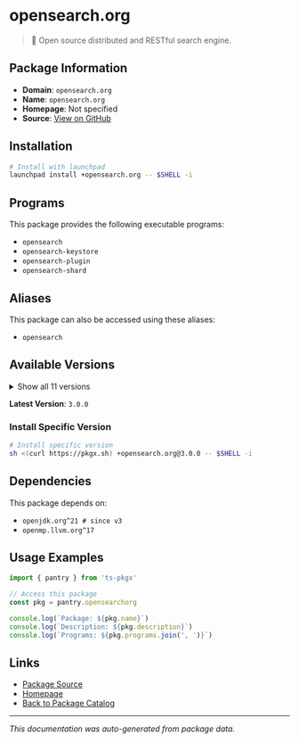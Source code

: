 # opensearch.org

> 🔎 Open source distributed and RESTful search engine.

## Package Information

- **Domain**: `opensearch.org`
- **Name**: `opensearch.org`
- **Homepage**: Not specified
- **Source**: [View on GitHub](https://github.com/pkgxdev/pantry/tree/main/projects/opensearch.org/package.yml)

## Installation

```bash
# Install with launchpad
launchpad install +opensearch.org -- $SHELL -i
```

## Programs

This package provides the following executable programs:

- `opensearch`
- `opensearch-keystore`
- `opensearch-plugin`
- `opensearch-shard`

## Aliases

This package can also be accessed using these aliases:

- `opensearch`

## Available Versions

<details>
<summary>Show all 11 versions</summary>

- `3.0.0`, `2.19.1`, `2.18.0`, `2.17.1`, `2.17.0`
- `2.16.0`, `2.15.0`, `2.14.0`, `2.13.0`, `2.12.0`
- `2.11.1`

</details>

**Latest Version**: `3.0.0`

### Install Specific Version

```bash
# Install specific version
sh <(curl https://pkgx.sh) +opensearch.org@3.0.0 -- $SHELL -i
```

## Dependencies

This package depends on:

- `openjdk.org^21 # since v3`
- `openmp.llvm.org^17`

## Usage Examples

```typescript
import { pantry } from 'ts-pkgx'

// Access this package
const pkg = pantry.opensearchorg

console.log(`Package: ${pkg.name}`)
console.log(`Description: ${pkg.description}`)
console.log(`Programs: ${pkg.programs.join(', ')}`)
```

## Links

- [Package Source](https://github.com/pkgxdev/pantry/tree/main/projects/opensearch.org/package.yml)
- [Homepage](#)
- [Back to Package Catalog](../package-catalog.md)

---

*This documentation was auto-generated from package data.*

